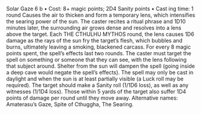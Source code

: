 Solar Gaze 6 b
• Cost:  8+ magic points; 2D4 Sanity points
•
 Cast
ing time: 1 round
Causes the air to thicken and form a temporary lens, which 
intensifies the searing power of the sun. The caster recites 
a ritual phrase and 1D10 minutes later, the surrounding air 
grows dense and resolves into a lens above the target. Each 
THE CTHULHU MYTHOS
round, the lens causes 1D6 damage as the rays of the sun 
fry the target’s flesh, which bubbles and burns, ultimately 
leaving a smoking, blackened carcass. For every 8 magic 
points spent, the spell’s effects last two rounds.
The caster must target the spell on something or 
someone that they can see, with the lens following that 
subject around. Shelter from the sun will dampen the spell 
(going inside a deep cave would negate the spell’s effects). 
The spell may only be cast in daylight and when the sun 
is at least partially visible (a Luck roll may be required).
The target should make a Sanity roll (1/1D6 loss), as 
well as any witnesses (1/1D4 loss). Those within 5 yards 
of the target also suffer 1D4 points of damage per round until they move away. 
Alternative names: Amaterasu’s Gaze, Spite of Cthuggha, 
The Searing.

